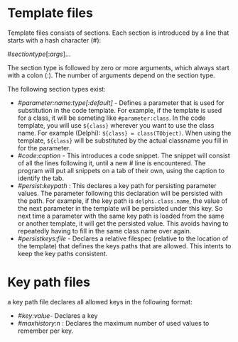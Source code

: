 # Template files
Template files consists of sections. Each section is introduced by a line that starts with a hash character (#):

#_sectiontype_[:_args_]...

The section type is followed by zero or more arguments, which always start with a colon (:). The number of arguments depend on the section type.

The following section types exist:

- _#parameter:name:type[:default]_ - Defines a parameter that is used for substitution in the code template. For example, if the template is used for a class, it will be someting like `#parameter:class`. In the code template, you will use `${class}` wherever you want to use the class name. For example (Delphi): `${class} = class(TObject)`. When using the template, `${class}` will be substituted by the actual classname you fill in for the parameter.
- _#code:caption_ - This introduces a code snippet. The snippet will consist of all the lines following it, until a new # line is encountered. The program will put all snippets on a tab of their own, using the caption to identify the tab.
- _#persist:keypath_ : This declares a key path for persisting parameter values. The parameter following this declaration will be persisted with the path. For example, if the key path is `delphi.class.name`, the value of the next parameter in the template will be persisted under this key. So next time a parameter with the same key path is loaded from the same or another template, it will get the persisted value. This avoids having to repeatedly having to fill in the same class name over again.
- _#persistkeys:file_ - Declares a relative filespec (relative to the location of the template) that defines the keys paths that are allowed. This intents to keep the key paths consistent.

# Key path files
a key path file declares all allowed keys in the following format:

- _#key:value_- Declares a key
- _#maxhistory:n_ : Declares the maximum number of used values to remember per key.